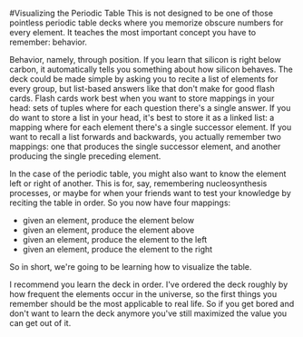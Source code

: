 #Visualizing the Periodic Table
This is not designed to be one of those pointless periodic table decks where you memorize obscure numbers for every element. It teaches the most important concept you have to remember: behavior. 

Behavior, namely, through position. If you learn that silicon is right below carbon, it automatically tells you something about how silicon behaves. The deck could be made simple by asking you to recite a list of elements for every group, but list-based answers like that don't make for good flash cards. Flash cards work best when you want to store mappings in your head: sets of tuples where for each question there's a single answer. If you do want to store a list in your head, it's best to store it as a linked list: a mapping where for each element there's a single successor element. If you want to recall a list forwards and backwards, you actually remember two mappings: one that produces the single successor element, and another producing the single preceding element. 

In the case of the periodic table, you might also want to know the element left or right of another. This is for, say, remembering nucleosynthesis processes, or maybe for when your friends want to test your knowledge by reciting the table in order. So you now have four mappings:

* given an element, produce the element below
* given an element, produce the element above
* given an element, produce the element to the left
* given an element, produce the element to the right

So in short, we're going to be learning how to visualize the table. 

I recommend you learn the deck in order. I've ordered the deck roughly by how frequent the elements occur in the universe, so the first things you remember should be the most applicable to real life. So if you get bored and don't want to learn the deck anymore you've still maximized the value you can get out of it. 